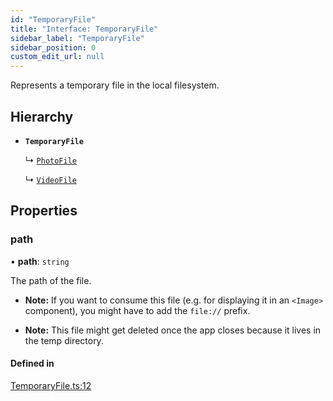 ```yaml
---
id: "TemporaryFile"
title: "Interface: TemporaryFile"
sidebar_label: "TemporaryFile"
sidebar_position: 0
custom_edit_url: null
---
```


Represents a temporary file in the local filesystem.

## Hierarchy

- **`TemporaryFile`**

  ↳ [`PhotoFile`](PhotoFile.md)

  ↳ [`VideoFile`](VideoFile.md)

## Properties

### path

• **path**: `string`

The path of the file.

* **Note:** If you want to consume this file (e.g. for displaying it in an `<Image>` component), you might have to add the `file://` prefix.

* **Note:** This file might get deleted once the app closes because it lives in the temp directory.

#### Defined in

[TemporaryFile.ts:12](https://github.com/mrousavy/react-native-vision-camera/blob/251f9dec/package/src/TemporaryFile.ts#L12)
